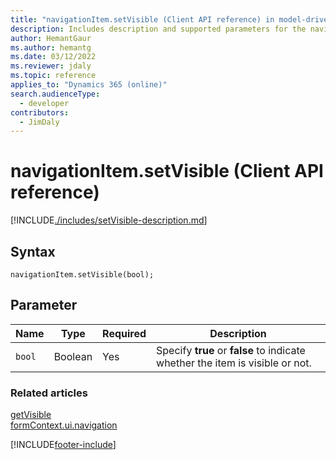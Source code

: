 ```yaml
---
title: "navigationItem.setVisible (Client API reference) in model-driven apps| MicrosoftDocs"
description: Includes description and supported parameters for the navigationItem.setVisible method.
author: HemantGaur
ms.author: hemantg
ms.date: 03/12/2022
ms.reviewer: jdaly
ms.topic: reference
applies_to: "Dynamics 365 (online)"
search.audienceType: 
  - developer
contributors:
  - JimDaly
---
```

# navigationItem.setVisible (Client API reference)



[!INCLUDE[./includes/setVisible-description.md](./includes/setVisible-description.md)]

## Syntax

`navigationItem.setVisible(bool);`

## Parameter

|Name|Type|Required|Description|
|--|--|--|--|
|`bool`|Boolean|Yes|Specify **true** or **false** to indicate whether the item is visible or not.|

### Related articles

[getVisible](getVisible.md)   
[formContext.ui.navigation](../formContext-ui-navigation.md)

[!INCLUDE[footer-include](../../../../../includes/footer-banner.md)]
